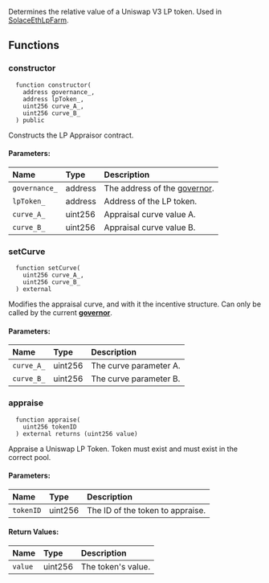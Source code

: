 Determines the relative value of a Uniswap V3 LP token. Used in [SolaceEthLpFarm](./SolaceEthLpFarm).


## Functions
### constructor
```solidity
  function constructor(
    address governance_,
    address lpToken_,
    uint256 curve_A_,
    uint256 curve_B_
  ) public
```
Constructs the LP Appraisor contract.


#### Parameters:
| Name | Type | Description                                                          |
| :--- | :--- | :------------------------------------------------------------------- |
|`governance_` | address | The address of the [governor](/docs/protocol/governance).
|`lpToken_` | address | Address of the LP token.
|`curve_A_` | uint256 | Appraisal curve value A.
|`curve_B_` | uint256 | Appraisal curve value B.

### setCurve
```solidity
  function setCurve(
    uint256 curve_A_,
    uint256 curve_B_
  ) external
```
Modifies the appraisal curve, and with it the incentive structure.
Can only be called by the current [**governor**](/docs/protocol/governance).


#### Parameters:
| Name | Type | Description                                                          |
| :--- | :--- | :------------------------------------------------------------------- |
|`curve_A_` | uint256 | The curve parameter A.
|`curve_B_` | uint256 | The curve parameter B.

### appraise
```solidity
  function appraise(
    uint256 tokenID
  ) external returns (uint256 value)
```
Appraise a Uniswap LP Token.
Token must exist and must exist in the correct pool.


#### Parameters:
| Name | Type | Description                                                          |
| :--- | :--- | :------------------------------------------------------------------- |
|`tokenID` | uint256 | The ID of the token to appraise.

#### Return Values:
| Name                           | Type          | Description                                                                  |
| :----------------------------- | :------------ | :--------------------------------------------------------------------------- |
|`value`| uint256 | The token's value.

